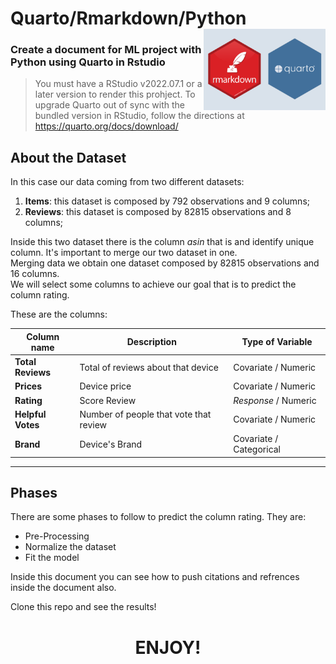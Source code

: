 # Quarto/Rmarkdown/Python <img src="featured.png" align="right" height="130"  alt="" />


### **Create a document for ML project with Python using Quarto in Rstudio**

> You must have a RStudio v2022.07.1 or a later version to render this prohject.
> To upgrade Quarto out of sync with the bundled version in RStudio, follow the directions at https://quarto.org/docs/download/



## About the Dataset

In this case our data coming from two different datasets:  
1. **Items**: this dataset is composed by 792 observations and 9 columns;  
2. **Reviews**: this dataset is composed by 82815 observations and 8 columns;  

Inside this two dataset there is the column *asin* that is and identify unique column. 
It's important to merge our two dataset in one.  
Merging data we obtain one dataset composed by 82815 observations and 16 columns.  
We will select some columns to achieve our goal that is to predict the column rating.

These are the columns:

| Column name | Description   | Type of Variable                                                    
|-----------------------------|------------------|-------------------------|
| **Total Reviews** | Total of reviews about that device | Covariate / Numeric
| **Prices**| Device price | Covariate / Numeric
| **Rating**  | Score Review | *Response* / Numeric
| **Helpful Votes**  | Number of people that vote that review | Covariate / Numeric
| **Brand**  | Device's Brand | Covariate / Categorical

---------------------------------------------------------
## Phases

There are some phases to follow to predict the column rating. They are:
- Pre-Processing
- Normalize the dataset
- Fit the model

Inside this document you can see how to push citations and refrences inside the document also.

Clone this repo and see the results!

# <p align=center>ENJOY!</center>
